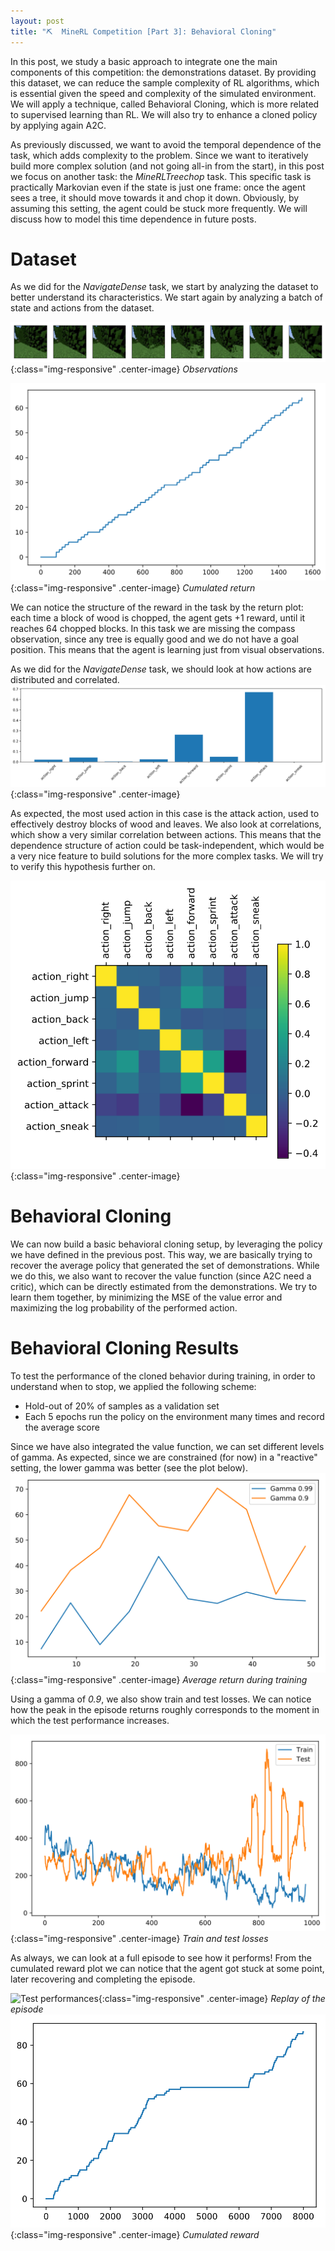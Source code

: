 ```yaml
---
layout: post
title: "⛏  MineRL Competition [Part 3]: Behavioral Cloning"
---
```


In this post, we study a basic approach to integrate one the main components of this competition: the demonstrations dataset. By providing this dataset, we can reduce the sample complexity of RL algorithms, which is essential given the speed and complexity of the simulated environment. We will apply a technique, called Behavioral Cloning, which is more related to supervised learning than RL. We will also try to enhance a cloned policy by applying again A2C.

As previously discussed, we want to avoid the temporal dependence of the task, which adds complexity to the problem. Since we want to iteratively build more complex solution (and not going all-in from the start), in this post we focus on another task: the *MineRLTreechop* task. This specific task is practically Markovian even if the state is just one frame: once the agent sees a tree, it should move towards it and chop it down. Obviously, by assuming this setting, the agent could be stuck more frequently. We will discuss how to model this time dependence in future posts.

# Dataset
As we did for the *NavigateDense* task, we start by analyzing the dataset to better understand its characteristics. We start again by analyzing a batch of state and actions from the dataset.

![Sequence of observations](/images/minerl/treechop_pov.svg){:class="img-responsive" .center-image}
*Observations*

![Cumulated return ](/images/minerl/treechop_return.svg){:class="img-responsive" .center-image}
*Cumulated return*

We can notice the structure of the reward in the task by the return plot: each time a block of wood is chopped, the agent gets +1 reward, until it reaches 64 chopped blocks.
In this task we are missing the compass observation, since any tree is equally good and we do not have a goal position. This means that the agent is learning just from visual observations.

As we did for the *NavigateDense* task, we should look at how actions are distributed and correlated.
![Action means](/images/minerl/treechop_action_means.svg){:class="img-responsive" .center-image}

As expected, the most used action in this case is the attack action, used to effectively destroy blocks of wood and leaves. We also look at correlations, which show a very similar correlation between actions. This means that the dependence structure of action could be task-independent, which would be a very nice feature to build solutions for the more complex tasks. We will try to verify this hypothesis further on.

![Action heatmap](/images/minerl/treechop_action_heatmap.svg){:class="img-responsive" .center-image}

# Behavioral Cloning
We can now build a basic behavioral cloning setup, by leveraging the policy we have defined in the previous post. This way, we are basically trying to recover the average policy that generated the set of demonstrations.
While we do this, we also want to recover the value function (since A2C need a critic), which can be directly estimated from the demonstrations.
We try to learn them together, by minimizing the MSE of the value error and maximizing the log probability of the performed action.

# Behavioral Cloning Results
To test the performance of the cloned behavior during training, in order to understand when to stop, we applied the following scheme:
- Hold-out of 20% of samples as a validation set
- Each 5 epochs run the policy on the environment many times and record the average score

Since we have also integrated the value function, we can set different levels of gamma. As expected, since we are constrained (for now) in a "reactive" setting, the lower gamma was better (see the plot below).
![Test performances](/images/minerl/run_bc.svg){:class="img-responsive" .center-image}
*Average return during training*

Using a gamma of *0.9*, we also show train and test losses. We can notice how the peak in the episode returns roughly corresponds to the moment in which the test performance increases.

![Test performances](/images/minerl/bc_traintest.svg){:class="img-responsive" .center-image}
*Train and test losses*

As always, we can look at a full episode to see how it performs! From the cumulated reward plot we can notice that the agent got stuck at some point, later recovering and completing the episode.

![Test performances](/images/minerl/treechop_replay_deterministic.gif){:class="img-responsive" .center-image}
*Replay of the episode*
![Test performances](/images/minerl/bc_reward.svg){:class="img-responsive" .center-image}
*Cumulated reward*

<!--
# Improving the cloned policy
As we all know, behavioral cloning suffers from a major issue: if the agent gets in a state that was never reached by the demonstration, it can get unstable and have "destructive" behaviors. This issue is alleviated by the size and diversity of the dataset. By further training the policy using A2C, we want to verify if we can get to an optimal behavior which is stable also in "unseen" states. Other possible solutions are to interleave these 2 phases in a loop, going back and forth between behavioral cloning and RL training.

# Conclusions
Conclusions here.
-->
